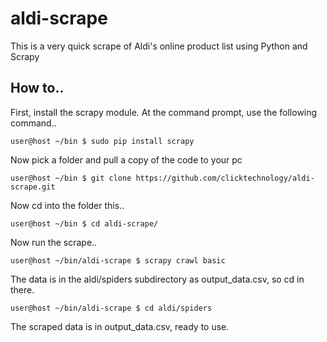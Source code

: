 # aldi-scrape
This is a very quick scrape of Aldi's online product list using Python and Scrapy

## How to..

First, install the scrapy module.  At the command prompt, use the following command..

```
user@host ~/bin $ sudo pip install scrapy
```
Now pick a folder and pull a copy of the code to your pc
```
user@host ~/bin $ git clone https://github.com/clicktechnology/aldi-scrape.git
```
Now cd into the folder this..
```
user@host ~/bin $ cd aldi-scrape/
```

Now run the scrape..
```
user@host ~/bin/aldi-scrape $ scrapy crawl basic
```
The data is in the aldi/spiders subdirectory as output_data.csv, so cd in there.
```
user@host ~/bin/aldi-scrape $ cd aldi/spiders
```
The scraped data is in output_data.csv, ready to use.
